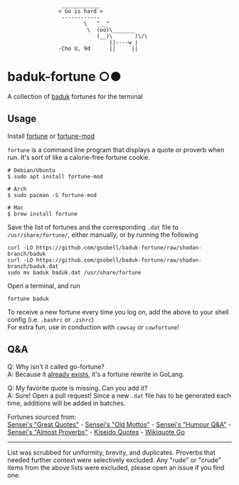 ```cow
        
                 ____________ 
                < Go is hard >
                 ------------ 
                        \   ^__^
                         \  (oo)\_______
                            (__)\       )\/\
                                ||----w |
                -Cho U, 9d      ||     ||

```
# baduk-fortune ○●
A collection of [baduk](https://en.wikipedia.org/wiki/Go_(game)) fortunes for the terminal

## Usage
Install [fortune](https://linux.die.net/man/6/fortune) or [fortune-mod](https://github.com/shlomif/fortune-mod)

`fortune` is a command line program that displays a quote or proverb when run. It's sort of like a calorie-free fortune cookie.

```shell
# Debian/Ubuntu
$ sudo apt install fortune-mod

# Arch
$ sudo pacman -S fortune-mod

# Mac
$ brew install fortune
```
Save the list of fortunes and the corresponding `.dat` file to `/usr/share/fortune/`, either manually, or by running the following

```shell
curl -LO https://github.com/gsobell/baduk-fortune/raw/shodan-branch/baduk
curl -LO https://github.com/gsobell/baduk-fortune/raw/shodan-branch/baduk.dat
sudo mv baduk baduk.dat /usr/share/fortune
```
Open a terminal, and run 

`fortune baduk`

To receive a new fortune every time you log on, add the above to your shell config (i.e. `.bashrc` or `.zshrc`)  
For extra fun, use in conduction with `cowsay` or `cowfortune`!

## Q&A
Q: Why isn't it called go-fortune?  
A: Because it [already exists](https://github.com/bmc/fortune-go), it's a fortune rewrite in GoLang.

Q: My favorite quote is missing. Can you add it?  
A: Sure! Open a pull request! Since a new `.dat` file has to be generated each time, additions will be added in batches.


Fortunes sourced from:  
[Sensei's "Great Quotes"](https://senseis.xmp.net/?GreatQuotes) - 
[Sensei's "Old Mottos"](https://senseis.xmp.net/?OldMottos) -
[Sensei's "Humour Q&A"](https://senseis.xmp.net/?HumourQandAs) - 
[Sensei's "Almost Proverbs"](https://senseis.xmp.net/?HumourAlmostProverbs) - 
[Kiseido Quotes](https://kiseido.com/yyy.htm) -
[Wikiquote Go](https://en.wikiquote.org/wiki/Go_(game)) 

***

List was scrubbed for uniformity, brevity, and duplicates.
Proverbs that needed further context were selectively excluded.
Any "rude" or "crude" items from the above lists were excluded, please open an issue if you find one.
